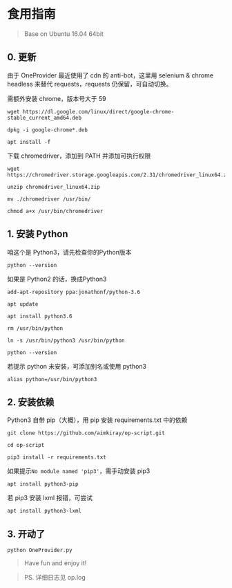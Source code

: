 # 食用指南

> Base on Ubuntu 16.04 64bit

## 0. 更新

由于 OneProvider 最近使用了 cdn 的 anti-bot，这里用 selenium & chrome headless 来替代 requests，requests 仍保留，可自动切换。

需额外安装 chrome，版本号大于 59

```shell
wget https://dl.google.com/linux/direct/google-chrome-stable_current_amd64.deb

dpkg -i google-chrome*.deb

apt install -f
```

下载 chromedriver，添加到 PATH 并添加可执行权限

```shell
wget https://chromedriver.storage.googleapis.com/2.31/chromedriver_linux64.zip

unzip chromedriver_linux64.zip

mv ./chromedriver /usr/bin/

chmod a+x /usr/bin/chromedriver
```

## 1. 安装 Python

咱这个是 Python3，请先检查你的Python版本

```shell
python --version
```

如果是 Python2 的话，换成Python3

```shell
add-apt-repository ppa:jonathonf/python-3.6

apt update

apt install python3.6

rm /usr/bin/python

ln -s /usr/bin/python3 /usr/bin/python

python --version
```

若提示 python 未安装，可添加别名或使用 python3

```shell
alias python=/usr/bin/python3
```

## 2. 安装依赖

Python3 自带 pip（大概），用 pip 安装 requirements.txt 中的依赖

```shell
git clone https://github.com/aimkiray/op-script.git

cd op-script

pip3 install -r requirements.txt
```

如果提示`No module named 'pip3'`，需手动安装 pip3

```shell
apt install python3-pip
```

若 pip3 安装 lxml 报错，可尝试

```shell
apt install python3-lxml
```

## 3. 开动了

```shell
python OneProvider.py
```

> Have fun and enjoy it!

> PS. 详细日志见 op.log
